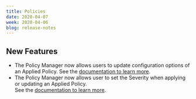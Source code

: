 ```yaml
---
title: Policies
date: 2020-04-07
week: 2020-04-06
blog: release-notes
---
```

## New Features

* The Policy Manager now allows users to update configuration options of an Applied Policy.
See the [documentation to learn more](/policies/users/getting_started/#updating-applied-policies).
* The Policy Manager now allows user to set the Severity when applying or updating an Applied Policy.  
See the [documentation to learn more](/policies/users/guides/apply_policy.html#common-policy-configuration-options--severity-).
